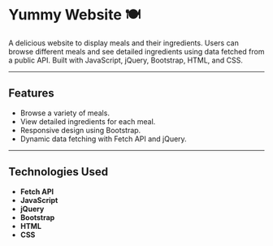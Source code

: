 # Yummy Website 🍽️

A delicious website to display meals and their ingredients. Users can browse different meals and see detailed ingredients using data fetched from a public API. Built with JavaScript, jQuery, Bootstrap, HTML, and CSS.

---

## Features

- Browse a variety of meals.
- View detailed ingredients for each meal.
- Responsive design using Bootstrap.
- Dynamic data fetching with Fetch API and jQuery.

---

## Technologies Used

- **Fetch API**  
- **JavaScript**  
- **jQuery**  
- **Bootstrap**  
- **HTML**  
- **CSS**
